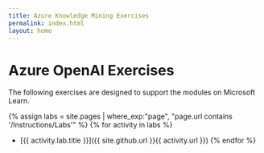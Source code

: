 ```yaml
---
title: Azure Knowledge Mining Exercises
permalink: index.html
layout: home
---
```


# Azure OpenAI Exercises

The following exercises are designed to support the modules on Microsoft Learn.


{% assign labs = site.pages | where_exp:"page", "page.url contains '/Instructions/Labs'" %}
{% for activity in labs  %}
- [{{ activity.lab.title }}]({{ site.github.url }}{{ activity.url }})
{% endfor %}

